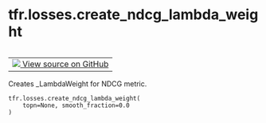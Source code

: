 <div itemscope itemtype="http://developers.google.com/ReferenceObject">
<meta itemprop="name" content="tfr.losses.create_ndcg_lambda_weight" />
<meta itemprop="path" content="Stable" />
</div>

# tfr.losses.create_ndcg_lambda_weight

<!-- Insert buttons and diff -->

<table class="tfo-notebook-buttons tfo-api" align="left">

<td>
  <a target="_blank" href="https://github.com/tensorflow/ranking/tree/master/tensorflow_ranking/python/losses.py">
    <img src="https://www.tensorflow.org/images/GitHub-Mark-32px.png" />
    View source on GitHub
  </a>
</td>
</table>

Creates _LambdaWeight for NDCG metric.

<pre class="devsite-click-to-copy prettyprint lang-py tfo-signature-link">
<code>tfr.losses.create_ndcg_lambda_weight(
    topn=None, smooth_fraction=0.0
)
</code></pre>

<!-- Placeholder for "Used in" -->
